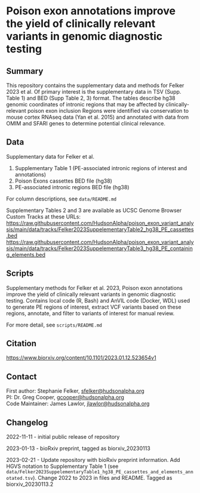 # Poison exon annotations improve the yield of clinically relevant variants in genomic diagnostic testing

## Summary
This repository contains the supplementary data and methods for Felker 2023 et al. Of primary interest is the supplementary data in TSV (Supp. Table 1) and BED (Supp Table 2, 3) format. The tables describe hg38 genomic coordinates of intronic regions that may be affected by 
clinically-relevant poison exon inclusion Regions were identified via conservation to mouse cortex RNAseq data (Yan et al. 2015) and annotated with data from OMIM and SFARI genes to determine potential clinical relevance.

## Data

Supplementary data for Felker et al.
1. Supplementary Table 1 (PE-associated intronic regions of interest and annotations)
2. Poison Exons cassettes BED file (hg38)
3. PE-associated intronic regions BED file (hg38) 

For column descriptions, see `data/README.md`

Supplementary Tables 2 and 3 are available as UCSC Genome Browser Custom Tracks at these URLs:
https://raw.githubusercontent.com/HudsonAlpha/poison_exon_variant_analysis/main/data/tracks/Felker2023SuppelementaryTable2_hg38_PE_cassettes.bed
https://raw.githubusercontent.com/HudsonAlpha/poison_exon_variant_analysis/main/data/tracks/Felker2023SuppelementaryTable3_hg38_PE_containing_elements.bed


## Scripts
Supplementary methods for Felker et al. 2023, Poison exon annotations improve the yield of clinically relevant variants in genomic diagnostic testing.
Contains local code (R, Bash) and AnVIL code (Docker, WDL) used to generate PE regions of interest, extract VCF variants based on these regions, annotate, and filter to variants of interest for manual review.

For more detail, see `scripts/README.md`

## Citation

https://www.biorxiv.org/content/10.1101/2023.01.12.523654v1

## Contact

First author: Stephanie Felker, sfelker@hudsonalpha.org  
PI: Dr. Greg Cooper, gcooper@hudsonalpha.org  
Code Maintainer: James Lawlor, jlawlor@hudsonalpha.org  

## Changelog

2022-11-11 - initial public release of repository

2023-01-13 - bioRxiv preprint, tagged as biorxiv_20230113

2023-02-21 - Update repository with bioRxiv preprint information. Add HGVS notation to Supplementary Table 1 (see `data/Felker2023SuppelementaryTable1_hg38_PE_cassettes_and_elements_annotated.tsv`). Change 2022 to 2023 in files and README. Tagged as biorxiv_20230113.2
